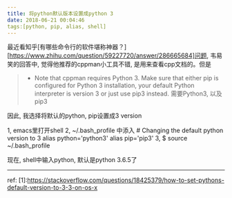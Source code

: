 ```yaml
---
title: 将python默认版本设置成python 3
date: 2018-06-21 00:04:46
tags:[python, pip, alias, shell]
---
```


最近看知乎[有哪些命令行的软件堪称神器？][https://www.zhihu.com/question/59227720/answer/286665684]问题, 韦易笑的回答中, 觉得他推荐的cppman小工具不错, 是用来查看cpp文档的。但是
> * Note that cppman requires Python 3. Make sure that either pip is configured for Python 3 installation, your default Python interpreter is version 3 or just use pip3 instead.
需要Python3, 以及pip3

因此, 我选择将默认的python, pip设置成3 version

1, emacs里打开shell
2, ~/.bash_profile 中添入
	\# Changing the default python version to 3
	alias python='python3'
	alias pip='pip3'
3, $ source ~/.bash_profile

现在, shell中输入python, 默认是python 3.6.5了

----
ref:
[1]:https://stackoverflow.com/questions/18425379/how-to-set-pythons-default-version-to-3-3-on-os-x
